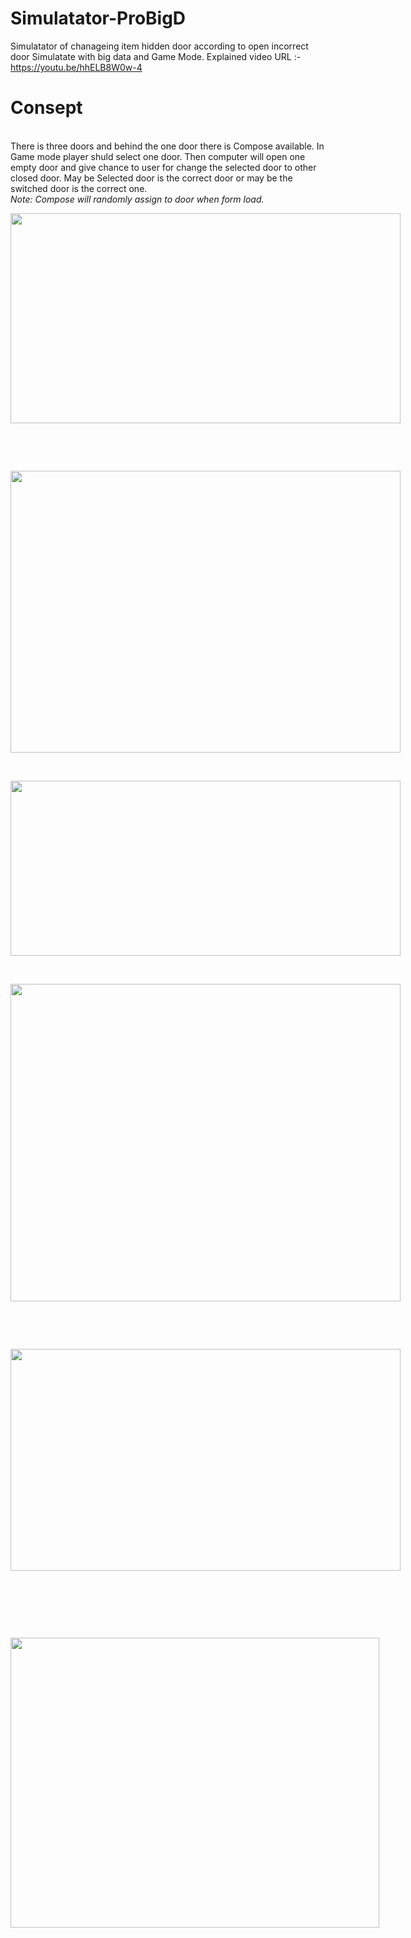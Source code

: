 # Simulatator-ProBigD
Simulatator of chanageing item hidden door according to open incorrect door Simulatate with big data and Game Mode. Explained video URL :- https://youtu.be/hhELB8W0w-4
# Consept
<br> There is three doors and behind the one door there is Compose available. In Game mode player shuld select one door. Then computer will open one empty door and give chance to user for change the selected door to other closed door. May be Selected door is the correct door or may be the switched door is the correct one.<i><br>Note: Compose will randomly assign to door when form load.</i><br>
<p dir="ltr" style="line-height:1.38;margin-top:0pt;margin-bottom:0pt;"><span style="font-size:11pt;font-family:Arial;color:#000000;background-color:transparent;font-weight:400;font-style:normal;font-variant:normal;text-decoration:none;vertical-align:baseline;white-space:pre;white-space:pre-wrap;"><span style="border:none;display:inline-block;overflow:hidden;width:624px;height:336px;"><img src="https://lh3.googleusercontent.com/XIVzk_vSV26Tksfkey31nyfWpbOmsVVmUdE7MCAF9eyRKaxlhCg3oKy6U9lm_DxfBjMWjyrWBicwVjnzDD6qzV4E8qkSqM2OXiRQDmPCw51pDIQWJ5odBLQ7JYpyuUcw8oHRXLqk" width="624" height="336"></span></span></p>
<p><br></p>
<p><br></p>
<p dir="ltr" style="line-height:1.38;margin-top:0pt;margin-bottom:0pt;"><span style="font-size:11pt;font-family:Arial;color:#000000;background-color:transparent;font-weight:400;font-style:normal;font-variant:normal;text-decoration:none;vertical-align:baseline;white-space:pre;white-space:pre-wrap;"><span style="border:none;display:inline-block;overflow:hidden;width:624px;height:451px;"><img src="https://lh6.googleusercontent.com/pCOLBfCvdWr7KRPgaKP1hHC-MbLZ9bJg-rshC_fPZlnvo28bwkiBRkIkwHTEkRUsEM0ba-LPGfp53RFkftB13t-0GaLWgP164rcuzjfbC-s_ksAMvEv6Vc5W7i3_5VWTVx5I66RG" width="624" height="451"></span></span></p>
<p><br></p>
<p dir="ltr" style="line-height:1.38;margin-top:0pt;margin-bottom:0pt;"><span style="font-size:11pt;font-family:Arial;color:#000000;background-color:transparent;font-weight:400;font-style:normal;font-variant:normal;text-decoration:none;vertical-align:baseline;white-space:pre;white-space:pre-wrap;"><span style="border:none;display:inline-block;overflow:hidden;width:624px;height:280px;"><img src="https://lh3.googleusercontent.com/BoxvSGiKHu7UXiv-ipiuRBAWDFUNfeoZuqf6dV3Ct6-r9Zd3EKAkKwdtgfugI7MK5zCEv7PxE8AVnG6g7jbh5PV1N-9o_YbfZH5huhe-yMxasX_bz0f38kuQMMaXmlxtHmeRzfTq" width="624" height="280"></span></span></p>
<p><br></p>
<p dir="ltr" style="line-height:1.38;margin-top:0pt;margin-bottom:0pt;"><span style="font-size:11pt;font-family:Arial;color:#000000;background-color:transparent;font-weight:400;font-style:normal;font-variant:normal;text-decoration:none;vertical-align:baseline;white-space:pre;white-space:pre-wrap;"><span style="border:none;display:inline-block;overflow:hidden;width:624px;height:508px;"><img src="https://lh6.googleusercontent.com/9ybz3iSY977Te_lkjN49s-l8CZejVUt0DLmgpFw2l0q8MnGNSfhI36F2wPrwOzfh0LdOMkUSYI-8sP18cDMvlmkF4whyYPTSodTuquut9TWtetrm3wgiZaSUhsgys_cBOO-WAZHb" width="624" height="508"></span></span></p>
<p><br></p>
<p><br></p>
<p dir="ltr" style="line-height:1.38;margin-top:0pt;margin-bottom:0pt;"><span style="font-size:11pt;font-family:Arial;color:#000000;background-color:transparent;font-weight:400;font-style:normal;font-variant:normal;text-decoration:none;vertical-align:baseline;white-space:pre;white-space:pre-wrap;"><span style="border:none;display:inline-block;overflow:hidden;width:624px;height:355px;"><img src="https://lh6.googleusercontent.com/-67GVClkZJR_vLeybBcWtmmiOqPxU9a1Lv6NjR0iobErz5_Jaw_zNy4IWI_Fpwg2AVy_UVj8si8fNptuqFgv0qqsUvuk-0Mpc3SMIa0VxTRtAqnjjtjScxCr0tD2d9ZOoMopohNw" width="624" height="355"></span></span></p>
<p><br></p>
<p><br></p>
<p><br></p>
<p dir="ltr" style="line-height:1.38;margin-top:0pt;margin-bottom:0pt;"><span style="font-size:11pt;font-family:Arial;color:#000000;background-color:transparent;font-weight:400;font-style:normal;font-variant:normal;text-decoration:none;vertical-align:baseline;white-space:pre;white-space:pre-wrap;"><span style="border:none;display:inline-block;overflow:hidden;width:590px;height:464px;"><img src="https://lh4.googleusercontent.com/fiirr4DXHxPUaHOMPnLs0MYolOMWsy1icpHTjpbH-ZIewNP8YnlFGsEbQXxdXGKzM_AhvMuR7OdTeEhRKSJxtC82jSfr3LmKdsscGT3sqqPm2GaYaH20Fkd2O_02feeu5uvNZ3ZY" width="590" height="464"></span></span></p>

